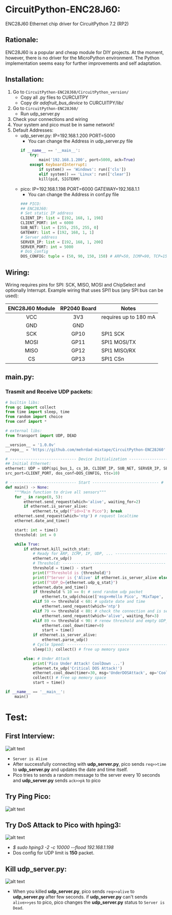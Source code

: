 # CircuitPython-ENC28J60:
ENC28J60 Ethernet chip driver for CircuitPython 7.2 (RP2)

## Rationale:
ENC28J60 is a popular and cheap module for DIY projects.
At the moment, however, there is no driver for the MicroPython environment.
The Python implementation seems easy for further improvements and self adaptation.

## Installation:
1. Go to `CircuitPython-ENC28J60/CircuitPython_version/`
	- Copy all .py files to CURCUITPY
	- Copy dir *adafruit_bus_device* to CURCUITPY/lib/
2. Go to `CircuitPython-ENC28J60/`
	- Run udp_server.py
3. Check your connections and wiring
4. Your system and pico must be in same network!
5. Default Addresses:
	- udp_server.py: IP=192.168.1.200 PORT=5000
		- You can change the Address in udp_server.py file
		```python
		if __name__ == '__main__':
			try:
				main('192.168.1.200', port=5000, ack=True)
		    except KeyboardInterrupt:
				if system() == 'Windows': run(['cls'])
		        elif system() == 'Linux': run(['clear'])
				kill(pid, SIGTERM)

		```
	- pico: IP=192.168.1.198 PORT=6000 GATEWAY=192.168.1.1
		- You can change the Address in conf.py file
		```python
		### PICO:
		## ENC28J60:
		# Set static IP address
		CLIENT_IP: list = [192, 168, 1, 198]
		CLIENT_PORT: int = 6000
		SUB_NET: list = [255, 255, 255, 0]
		GATEWAY: list = [192, 168, 1, 1]
		# Server_address
		SERVER_IP: list = [192, 168, 1, 200]
		SERVER_PORT: int = 5000
		# DoS_config
		DOS_CONFIG: tuple = (50, 90, 150, 150) # ARP=50, ICMP=90, TCP=150, UDP=150
		```

## Wiring:
Wiring requires pins for SPI: SCK, MISO, MOSI and ChipSelect and optionally Interrupt.
Example wiring that uses SPI1 bus (any SPI bus can be used):

| ENC28J60 Module | RP2040 Board | Notes |
| :-------------: |:-------------:| ---- |
| VCC | 3V3 | requires up to 180 mA |
| GND | GND | |
| SCK | GP10 | SPI1 SCK |
| MOSI | GP11 | SPI1 MOSI/TX |
| MISO | GP12 | SPI1 MISO/RX |
| CS | GP13 | SPI1 CSn |

## main.py:
### Trasmit and Receive UDP packets:

```python
# builtin libs:
from gc import collect
from time import sleep, time
from random import choice
from conf import *

# external libs:
from Transport import UDP, DEAD

__version__ = '1.0.0v'
__repo__ = 'https://github.com/mehrdad-mixtape/CircuitPython-ENC28J60'

# ----------------------------- Device Initialization ----------------------------- #
## Initial Ethernet:
ethernet: UDP = UDP(spi_bus_1, cs_10, CLIENT_IP, SUB_NET, SERVER_IP, SERVER_PORT, GATEWAY,
src_port=CLIENT_PORT, dos_conf=DOS_CONFIG, ttc=10)

# ----------------------------- Start ----------------------------- #
def main() -> None:
    """Main function to drive all sensors"""
    for _ in range(0, 5):
        ethernet.send_request(which='alive', waiting_for=2)
        if ethernet.is_server_alive:
            ethernet.tx_udp(f"id>>I'm Pico"); break
    ethernet.send_request(which='ntp') # request localtime
    ethernet.date_and_time()

    start: int = time()
    threshold: int = 0

    while True:
        if ethernet.kill_switch_stat:
            # Ready for ARP, ICMP, IP, UDP, ... ---------------------------------------------
            ethernet.rx_udp()
            # Threshold: ---------------------------------------------
            threshold = time() - start
            print(f"Threshold is {threshold}")
            print(f"Server is {'Alive' if ethernet.is_server_alive else 'Dead'}")
            print(f"UDP_Q={ethernet.udp_q_stat}")
            ethernet.date_and_time()
            if threshold % 10 == 0: # send random udp packet
                ethernet.tx_udp(choice(['msg>>Hello Pico', 'MixTape', 'ENC28J60 with CircuitPython']))
            elif 59 <= threshold < 60: # update date and time
                ethernet.send_request(which='ntp')
            elif 79 <= threshold < 80: # check the connection and is server alive?
                ethernet.send_request(which='alive', waiting_for=3)
            elif 89 <= threshold < 90: # renew threshold and empty UDP_Q, ICMP_Q, ARP_Q, TCP_Q
                ethernet.cool_down(timer=0)
                start = time()
            if ethernet.is_server_alive:
                ethernet.parse_udp()
            # Cycle Speed: ---------------------------------------------
            sleep(1); collect() # free up memory space

        else: # Under Attack
            print('Pico Under Attack! CoolDown ...')
            ethernet.tx_udp('Critical DOS Attack!')
            ethernet.cool_down(timer=30, msg='UnderDOSAttack', op='CoolDown')
            collect() # free up memory space
            start = time()

if __name__ == '__main__':
    main()
```
# Test:

## First Interview:
![alt text](https://github.com/mehrdad-mixtape/CircuitPython-ENC28J60/blob/main/CircuitPython_version/Images/img1.png)
- `Server is Alive`
- After successfully connecting with **udp_server.py**, pico sends `req>>time` to **udp_server.py** and updates the date and time itself.
- Pico tries to sends a random message to the server every 10 seconds and **udp_server.py** sends `ack>>pk` to pico

## Try Ping Pico:
![alt text](https://github.com/mehrdad-mixtape/CircuitPython-ENC28J60/blob/main/CircuitPython_version/Images/img2.png)

## Try DoS Attack to Pico with hping3:
![alt text](https://github.com/mehrdad-mixtape/CircuitPython-ENC28J60/blob/main/CircuitPython_version/Images/img3.png)
- *$ sudo hping3 -2 -c 10000 --flood 192.168.1.198*
- Dos config for UDP limit is **150** packet.

## Kill udp_server.py:
![alt text](https://github.com/mehrdad-mixtape/CircuitPython-ENC28J60/blob/main/CircuitPython_version/Images/img4.png?raw=true)
- When you killed **udp_server.py**, pico sends `req>>alive` to **udp_server.py** after few seconds. if **udp_server.py** can't sends `alive>>yes` to pico, pico changes the **udp_server.py** status to `Server is Dead`.
